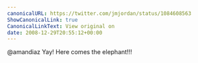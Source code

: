```yaml
---
canonicalURL: https://twitter.com/jmjordan/status/1084608563
ShowCanonicalLink: true
CanonicalLinkText: View original on
date: 2008-12-29T20:55:12+00:00
---
```

@amandiaz Yay! Here comes the elephant!!!